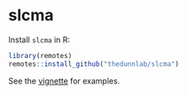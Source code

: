 # slcma

Install `slcma` in R:

```r
library(remotes)
remotes::install_github("thedunnlab/slcma")
```

See the [vignette](blob/main/doc/slcma.md) for examples.
